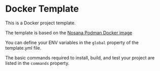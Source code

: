 # Docker Template

This is a Docker project template.

The template is based on the [Nosana Podman Docker image](https://hub.docker.com/r/nosana/podman)

You can define your ENV variables in the `global` property of the template.yml file.

The basic commands required to install, build, and test your project are listed in the `commands` property.